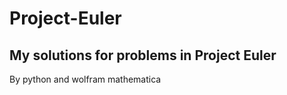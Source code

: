 Project-Euler
=============
## My solutions for problems in Project Euler

By python and wolfram mathematica
